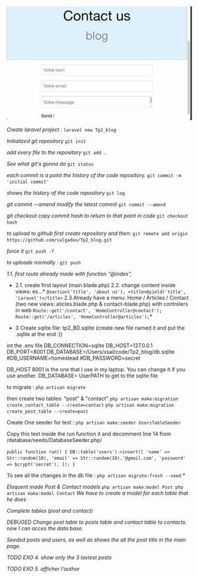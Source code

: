 ![explica](imagen.png "name")

*Create laravel project :* 
`laravel new Tp2_blog`

*Initialized git repository* 
`git init` 

*add every file to the repository* 
`git add .` 

*See what git's gonna do*
`git status`

*each commit is a point the history of the code repository.*
`git commit -m 'initial commit'`

*shows the history of the code repository* 
`git log`

*git commit --amend modify the latest commit*
`git commit --amend`

*git checkout copy commit hash to return to that point in code*
`git checkout hash`

*to upload to github first create repository and then:*
`git remote add origin https://github.com/salgadox/Tp2_blog.git`

*force it*
`git push -f`

*to uploade normally :*
`git push`

*1.1. first route already made with function "@index",*


* 	2.1. create first layout (main.blade.php)
	2.2. change content inside views: ex...* 
	`@section('title', 'about us'), <title>@yield('title', 'Laravel')</title>`
	2.3.Already have a menu:  Home / Articles / Contact (two new views: aticles.blade.php & contact-blade.php) with controlers in web
	`Route::get('/contact', 'HomeController@contact');
	Route::get('/articles', 'HomeController@articles');`*

* 3 
Create sqlite file: tp2_BD.sqlite (create new file named it and put the .sqlite at the end :)) 

int the .env file
DB_CONNECTION=sqlite
DB_HOST=127.0.0.1
DB_PORT=8001
DB_DATABASE=/Users/xsal/code/Tp2_blog/db.sqlite
#DB_USERNAME=homestead
#DB_PASSWORD=secret

DB_HOST 8001 is the one that I use in my laptop. You can change it if you use another. 
DB_DATABASE= UserPATH to get to the sqlite file

to migrate : 
`php artisan migrate`

then create two tables: "post" & "contact" 
`php artisan make:migration create_contact_table --create=contact`
`php artisan make:migration create_post_table --create=post`

Create One seeder for test : 
`php artisan make:seeder UsersTableSeeder`

Copy this text inside the run function it and decomment line 14 from /database/seeds/DatabaseSeeder.php/

`public function run()
    {
          DB::table('users')->insert([
            'name' => Str::random(10),
            'email' => Str::random(10).'@gmail.com',
            'password' => bcrypt('secret'),
        ]);
    }`

To see all the changes in the db file : 
`php artisan migrate:fresh --seed`
*

*Eloquent
made Post & Contact models*
`php artisan make:model Post
php artisan make:model Contact`
*We have to create a model for each table that he does*

*Complete tables (post and contact)*

*DEBUGED Change post table to posts table and contact table to contacts. now I can acces the data base.*

*Seeded posts and users, as well as shows the all the post title in the main page.*

*TODO EXO 4. show only the 3 lastest posts*

*TODO EXO 5. afficher l'author*


